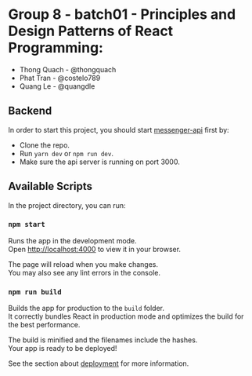 # Group 8 - batch01 - Principles and Design Patterns of React Programming:

- Thong Quach - @thongquach
- Phat Tran - @costelo789
- Quang Le - @quangdle

## Backend

In order to start this project, you should start [messenger-api](https://github.com/tungv/messenger-api) first by:

- Clone the repo.
- Run `yarn dev` or `npm run dev`.
- Make sure the api server is running on port 3000.

## Available Scripts

In the project directory, you can run:

### `npm start`

Runs the app in the development mode.\
Open [http://localhost:4000](http://localhost:4000) to view it in your browser.

The page will reload when you make changes.\
You may also see any lint errors in the console.

### `npm run build`

Builds the app for production to the `build` folder.\
It correctly bundles React in production mode and optimizes the build for the best performance.

The build is minified and the filenames include the hashes.\
Your app is ready to be deployed!

See the section about [deployment](https://facebook.github.io/create-react-app/docs/deployment) for more information.
